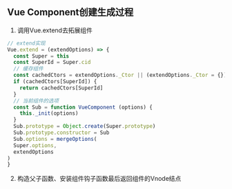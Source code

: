 ## Vue Component创建生成过程
1. 调用Vue.extend去拓展组件
```js
// extend实现
Vue.extend = (extendOptions) => {
  const Super = this
  const SuperId = Super.cid
  // 缓存组件
  const cachedCtors = extendOptions._Ctor || (extendOptions._Ctor = {})
  if (cachedCtors[SuperId]) {
    return cachedCtors[SuperId]
  }
  // 当前组件的选项
  const Sub = function VueComponent (options) {
    this._init(options)
  }
  Sub.prototype = Object.create(Super.prototype)
  Sub.prototype.constructor = Sub
  Sub.options = mergeOptions(
  Super.options,
  extendOptions
)
}
```

2. 构造父子函数、安装组件钩子函数最后返回组件的Vnode结点

